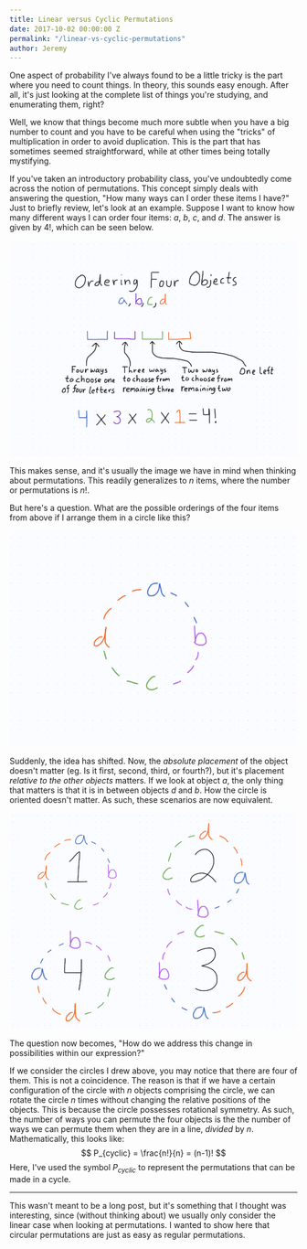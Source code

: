 ```yaml
---
title: Linear versus Cyclic Permutations
date: 2017-10-02 00:00:00 Z
permalink: "/linear-vs-cyclic-permutations"
author: Jeremy
---
```


One aspect of probability I've always found to be a little tricky is the part where you need to count things. In theory, this sounds easy enough. After all, it's just looking at the complete list of things you're studying, and enumerating them, right?

Well, we know that things become much more subtle when you have a big number to count and you have to be careful when using the "tricks" of multiplication in order to avoid duplication. This is the part that has sometimes seemed straightforward, while at other times being totally mystifying.

If you've taken an introductory probability class, you've undoubtedly come across the notion of permutations. This concept simply deals with answering the question, "How many ways can I order these items I have?" Just to briefly review, let's look at an example. Suppose I want to know how many different ways I can order four items: *a*, *b*, *c*, and *d*. The answer is given by $4!$, which can be seen below.

![](/images/ordering.png)

This makes sense, and it's usually the image we have in mind when thinking about permutations. This readily generalizes to $n$ items, where the number or permutations is $n!$.

But here's a question. What are the possible orderings of the four items from above if I arrange them in a circle like this?

![](/images/circle_Ordering.png)

Suddenly, the idea has shifted. Now, the *absolute placement* of the object doesn't matter (eg. Is it first, second, third, or fourth?), but it's placement *relative to the other objects* matters. If we look at object *a*, the only thing that matters is that it is in between objects $d$ and $b$. How the circle is oriented doesn't matter. As such, these scenarios are now equivalent.

![](/images/equivalent_Ordering.png)

The question now becomes, "How do we address this change in possibilities within our expression?"

If we consider the circles I drew above, you may notice that there are four of them. This is not a coincidence. The reason is that if we have a certain configuration of the circle with $n$ objects comprising the circle, we can rotate the circle $n$ times without changing the relative positions of the objects. This is because the circle possesses rotational symmetry. As such, the number of ways you can permute the four objects is the the number of ways we can permute them when they are in a line, *divided* by $n$. Mathematically, this looks like:
$$
P_{cyclic} = \frac{n!}{n} = (n-1)!
$$
Here, I've used the symbol $P_{cyclic}$ to represent the permutations that can be made in a cycle.

---

This wasn't meant to be a long post, but it's something that I thought was interesting, since (without thinking about) we usually only consider the linear case when looking at permutations. I wanted to show here that circular permutations are just as easy as regular permutations.